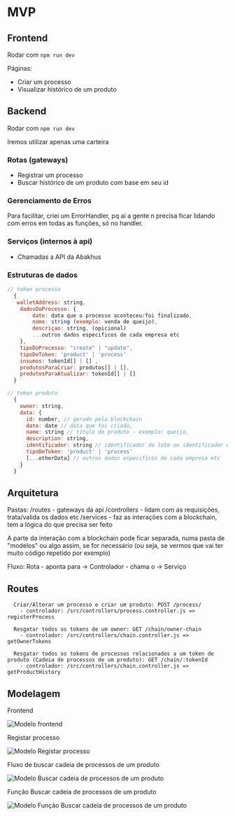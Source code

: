 # MVP

## Frontend

Rodar com `npm run dev`

Páginas:
  
- Criar um processo
- Visualizar histórico de um produto

## Backend

Rodar com `npm run dev`

Iremos utilizar apenas uma carteira

### Rotas (gateways)

- Registrar um processo
- Buscar histórico de um produto com base em seu id

### Gerenciamento de Erros

Para facilitar, criei um ErrorHandler, pq aí a gente n precisa ficar lidando com erros em todas as funções, só no handler.
  
### Serviços (internos à api)

- Chamadas a API da Abakhus

### Estruturas de dados

```js
// token processo 
  {
   walletAddress: string,
    dadosDoProcesso: {
        date: data que o processo aconteceu/foi finalizado,
        nome: string (exemplo: venda de queijo),
        descriçao: string, (opicional)
        ...outros dados especificos de cada empresa etc
    },
    tipoDoProcesso: "create" | "update",
    tipoDeToken: 'product' | 'process'
    insumos: tokenId[] | [] ,
    produtosParaCriar: produtos[] | [],
    produtosParaAtualizar: tokenId[] | []
  }
```

```js
// token produto 
  {
    owner: string,
    data: {
      id: number, // gerado pela blockchain
      date: date // data que foi criado,
      name: string // título do produto - exemplo: queijo,
      description: string,
      identificador: string // identificador do lote ou identificador da unidade
      tipoDeToken: 'product' | 'process'
      [...otherData] // outros dados especificos de cada empresa etc
    }
  }
```

## Arquitetura

Pastas:
  /routes - gateways da api
  /controllers - lidam com as requisições, trata/valida os dados etc
  /services - faz as interações com a blockchain, tem a lógica do que precisa ser feito

  A parte da interação com a blockchain pode ficar separada, numa pasta de "modelos" ou algo assim, se for necessário (ou seja, se vermos que vai ter muito código repetido por exemplo)

Fluxo:
  Rota - aponta para -> Controlador - chama o -> Serviço

## Routes

```
  Criar/Alterar um processo e criar um produto: POST /process/
    - controlador: /src/controllers/process.controller.js => registerProcess

  Resgatar todos os tokens de um owner: GET /chain/owner-chain
    - controlador: /src/controllers/chain.controller.js => getOwnerTokens

  Resgatar todos os tokens de processos relacionados a um token de produto (Cadeia de processos de um produto): GET /chain/:tokenId
    - controlador: /src/controllers/chain.controller.js => getProductHistory

```

## Modelagem 

Frontend 

![Modelo frontend]("modelo_front.png" "Modelo frontend") 

Registar processo

![Modelo Registar processo]("modelo_registar_processo.png" "Registar processo") 

Fluxo de buscar cadeia de processos de um produto

![Modelo Buscar cadeia de processos de um produto]("modelo_busca_cadeia_produto.png" "Buscar cadeia de processos de um produto") 

Função Buscar cadeia de processos de um produto

![Modelo Função Buscar cadeia de processos de um produto]("modelo_funcao_busca.png" "Função Buscar cadeia de processos de um produto") 